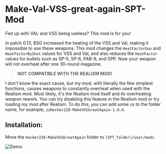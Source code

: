 # Make-Val-VSS-great-again-SPT-Mod

Fed up with VAL and VSS being useless? This mod is for you!

In patch 0.13, BSG increased the heating of the VSS and Val, making it impossible to use these weapons. This mod changes the `HeatFactorGun` and `HeatFactorByShot` values for VSS and Val, and also reduces the `HeatFactor` values for bullets such as SP-5, SP-6, PAB-9, and SPP. Now your weapon will not overheat after one 30-round magazine.

> **NOT COMPATIBLE WITH THE REALISM MOD!**

I don't know the exact cause, but my mod, with literally the few simplest functions, causes weapons to constantly overheat when used with the Realism mod. Most likely, it's the Realism mod itself and its overheating weapon rework. You can try disabling this feature in the Realism mod or try loading my mod after Realism. To do this, you can add some `z`s to the folder name, for example, `zzHacker228-MakeVSSGreatAgain-1.0.4`.

## Installation:

Move the `Hacker228-MakeVSSGreatAgain` folder to `[SPT_folder]/user/mods`.

![Demo](https://i.imgur.com/SnpaYcK.gif)

